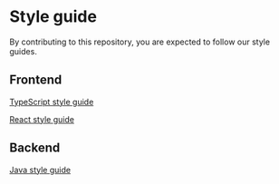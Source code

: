 # Style guide

By contributing to this repository, you are expected to follow our style guides. 

## Frontend

[TypeScript style guide](https://project-books.github.io/docs/typescript-styleguide/)

[React style guide](https://project-books.github.io/docs/react-styleguide/)

## Backend

[Java style guide](https://project-books.github.io/docs/java-styleguide/)

